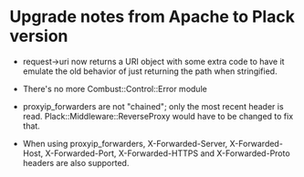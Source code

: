# Upgrade notes from Apache to Plack version

* request->uri now returns a URI object with some extra code to have
  it emulate the old behavior of just returning the path when
  stringified.

* There's no more Combust::Control::Error module

* proxyip_forwarders are not "chained"; only the most recent header is
read.  Plack::Middleware::ReverseProxy would have to be changed to fix
that.

* When using proxyip_forwarders, X-Forwarded-Server, X-Forwarded-Host,
X-Forwarded-Port, X-Forwarded-HTTPS and X-Forwarded-Proto headers are
also supported.


